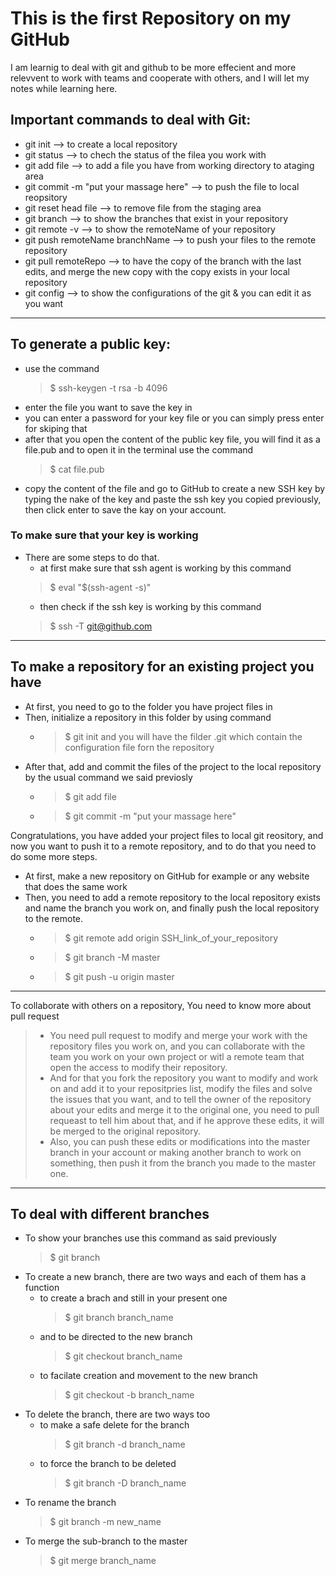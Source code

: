 # This is the first Repository on my GitHub
  I am learnig to deal with git and github to be more effecient and more relevvent to work with teams 
  and cooperate with others, and I will let my notes while learning here.

## Important commands to deal with Git:
- git init                                   --> to create a local repository
- git status                                 --> to chech the status of the filea you work with
- git add file                               --> to add a file you have from working directory to ataging area
- git commit -m "put your massage here"      --> to push the file to local reopsitory
- git reset head file                        --> to remove file from the staging area
- git branch                                 --> to show the branches that exist in your repository
- git remote -v                              --> to show the remoteName of your repository
- git push remoteName branchName             --> to push your files to the remote repository
- git pull remoteRepo                        --> to have the copy of the branch with the last edits, and merge 
                                                 the new copy with the copy exists in your local repository
- git config                                 --> to show the configurations of the git & you can edit it as you want

------------------------------------------------------------------------------
## To generate a public key:
- use the command 
    > $ ssh-keygen -t rsa -b 4096
- enter the file you want to save the key in
- you can enter a password for your key file or you can simply press enter for skiping that
- after that you open the content of the public key file, you will find it as a file.pub and to open it in the 
   terminal use the command 
    > $ cat file.pub
- copy the content of the file and go to GitHub to create a new SSH key by typing the nake of the key and paste 
   the ssh key you copied previously, then click enter to save the kay on your account.

### To make sure that your key is working  
- There are some steps to do that.
   - at first make sure that ssh agent is working by this command 
    > $ eval "$(ssh-agent -s)" 
   - then check if the ssh key is working by this command 
    > $ ssh -T git@github.com
------------------------------------------------------------------------------
## To make a repository for an existing project you have
- At first, you need to go to the folder you have project files in
- Then, initialize a repository in this folder by using command 
    - > $ git init
  and you will have the filder .git 
  which contain the configuration file forn the repository
- After that, add and commit the files of the project to the local repository by the usual command we said previosly
    - > $ git add file
    - > $ git commit -m "put your massage here" 

Congratulations, you have added your project files to local git reository, and now you want to push it to a remote repository, and to do that you need to do some more steps.

- At first, make a new repository on GitHub for example or any website that does the same work
- Then, you need to add a remote repository to the local repository exists and name the branch you work on, and 
  finally push the local repository to the remote.
    - > $ git remote add origin SSH_link_of_your_repository
    - > $ git branch -M master
    - > $ git push -u origin master
------------------------------------------------------------------------------
To collaborate with others on a repository, You need to know more about pull request
  > - You need pull request to modify and merge your work with the repository files you work on, and you can collaborate with the team you work on your own project or witl a remote team that open the access to modify their repository.
  > - And for that you fork the repository you want to modify and work on and add it to your repositpries list, modify the files and solve the issues that you want, and to tell the owner of the repository about your edits and merge it to the original one, you need to pull requeast to tell him about that, and if he approve these edits, it will be merged to the original repository.
  > - Also, you can push these edits or modifications into the master branch in your account or making another branch to work on something, then push it from the branch you made to the master one.
------------------------------------------------------------------------------
## To deal with different branches
- To show your branches use this command as said previously
  > $ git branch
- To create a new branch, there are two ways and each of them has a function
   - to create a brach and still in your present one
     > $ git branch branch_name
   - and to be directed to the new branch
     > $ git checkout branch_name  
   - to facilate creation and movement to the new branch
     > $ git checkout -b branch_name
- To delete the branch, there are two ways too
   - to make a safe delete for the branch
     > $ git branch -d branch_name 
   - to force the branch to be deleted
     > $ git branch -D branch_name
- To rename the branch
  > $ git branch -m new_name 
- To merge the sub-branch to the master 
  > $ git merge branch_name        
